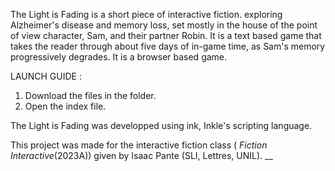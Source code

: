 The Light is Fading is a short piece of interactive fiction. exploring Alzheimer's disease and memory loss, set mostly in the house of the point of view character, Sam, and their partner Robin. It is a text based game
    that takes the reader through about five days of in-game time, as Sam's memory progressively degrades. It is a browser based game.  

LAUNCH GUIDE : 
1) Download the files in the folder.
2) Open the index file.

The Light is Fading was developped using ink, Inkle's scripting language. 

 This project was made for the interactive fiction class ( _Fiction Interactive_(2023A)) given by Isaac Pante (SLI, Lettres, UNIL). __
